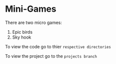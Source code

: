 # Mini-Games

There are two micro games:
1) Epic birds
2) Sky hook

To view the code go to thier ``respective directories``

To view the project go to the ``projects branch``
